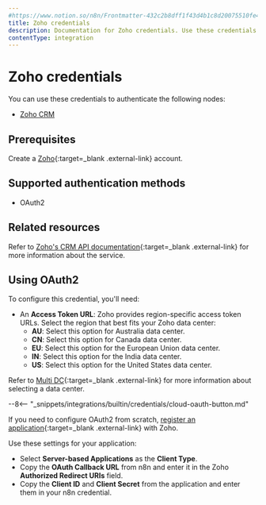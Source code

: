 ```yaml
---
#https://www.notion.so/n8n/Frontmatter-432c2b8dff1f43d4b1c8d20075510fe4
title: Zoho credentials
description: Documentation for Zoho credentials. Use these credentials to authenticate Zoho in n8n, a workflow automation platform.
contentType: integration
---
```


# Zoho credentials

You can use these credentials to authenticate the following nodes:

- [Zoho CRM](/integrations/builtin/app-nodes/n8n-nodes-base.zohocrm/)

## Prerequisites

Create a [Zoho](https://www.zoho.com/){:target=_blank .external-link} account.

## Supported authentication methods

- OAuth2

## Related resources

Refer to [Zoho's CRM API documentation](https://www.zoho.com/crm/developer/docs/api/v3/){:target=_blank .external-link} for more information about the service.

## Using OAuth2

To configure this credential, you'll need:

- An **Access Token URL**: Zoho provides region-specific access token URLs. Select the region that best fits your Zoho data center:
    - **AU**: Select this option for Australia data center.
    - **CN**: Select this option for Canada data center.
    - **EU**: Select this option for the European Union data center.
    - **IN**: Select this option for the India data center.
    - **US**: Select this option for the United States data center.

Refer to [Multi DC](https://www.zoho.com/crm/developer/docs/api/v3/multi-dc.html){:target=_blank .external-link} for more information about selecting a data center.

--8<-- "_snippets/integrations/builtin/credentials/cloud-oauth-button.md"

If you need to configure OAuth2 from scratch, [register an application](https://www.zoho.com/accounts/protocol/oauth-setup.html){:target=_blank .external-link} with Zoho.

Use these settings for your application:

- Select **Server-based Applications** as the **Client Type**.
- Copy the **OAuth Callback URL** from n8n and enter it in the Zoho **Authorized Redirect URIs** field.
- Copy the **Client ID** and **Client Secret** from the application and enter them in your n8n credential.

